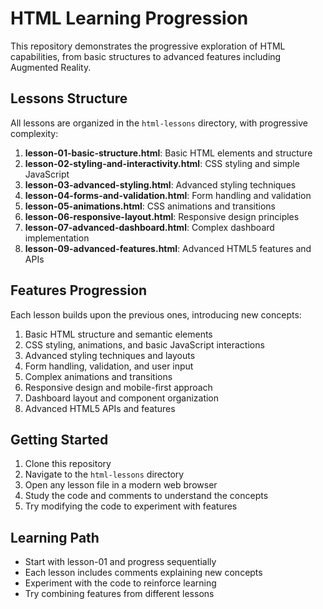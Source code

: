 # HTML Learning Progression

This repository demonstrates the progressive exploration of HTML capabilities, from basic structures to advanced features including Augmented Reality.

## Lessons Structure

All lessons are organized in the `html-lessons` directory, with progressive complexity:

1. **lesson-01-basic-structure.html**: Basic HTML elements and structure
2. **lesson-02-styling-and-interactivity.html**: CSS styling and simple JavaScript
3. **lesson-03-advanced-styling.html**: Advanced styling techniques
4. **lesson-04-forms-and-validation.html**: Form handling and validation
5. **lesson-05-animations.html**: CSS animations and transitions
6. **lesson-06-responsive-layout.html**: Responsive design principles
7. **lesson-07-advanced-dashboard.html**: Complex dashboard implementation
8. **lesson-09-advanced-features.html**: Advanced HTML5 features and APIs

## Features Progression

Each lesson builds upon the previous ones, introducing new concepts:

1. Basic HTML structure and semantic elements
2. CSS styling, animations, and basic JavaScript interactions
3. Advanced styling techniques and layouts
4. Form handling, validation, and user input
5. Complex animations and transitions
6. Responsive design and mobile-first approach
7. Dashboard layout and component organization
8. Advanced HTML5 APIs and features

## Getting Started

1. Clone this repository
2. Navigate to the `html-lessons` directory
3. Open any lesson file in a modern web browser
4. Study the code and comments to understand the concepts
5. Try modifying the code to experiment with features

## Learning Path

- Start with lesson-01 and progress sequentially
- Each lesson includes comments explaining new concepts
- Experiment with the code to reinforce learning
- Try combining features from different lessons 